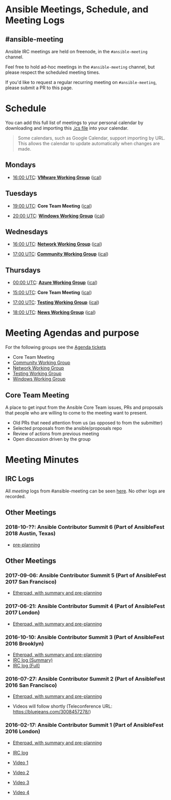 # Ansible Meetings, Schedule, and Meeting Logs


## #ansible-meeting
Ansible IRC meetings are held on freenode, in the `#ansible-meeting` channel.

Feel free to hold ad-hoc meetings in the `#ansible-meeting` channel, but please respect the scheduled meeting times.

If you'd like to request a regular recurring meeting on `#ansible-meeting`, please submit a PR to this page.


# Schedule

You can add this full list of meetings to your personal calendar by downloading and importing this [.ics file](https://raw.githubusercontent.com/ansible/community/master/ansible_community_meetings.ics) into your calendar.

> Some calendars, such as Google Calendar, support importing by URL.
> This allows the calendar to update automatically when changes are made.

## Mondays

* [16:00 UTC](http://www.thetimezoneconverter.com/?t=16:00&tz=UTC):
  **[VMware Working Group](https://github.com/ansible/community/tree/master/group-vmware)**
  ([ical](https://raw.githubusercontent.com/ansible/community/master/meetings/ical/vmware.ics))

## Tuesdays

* [19:00 UTC](http://www.thetimezoneconverter.com/?t=19:00&tz=UTC): **Core Team Meeting**
  ([ical](https://raw.githubusercontent.com/ansible/community/master/meetings/ical/core-team.ics))

* [20:00 UTC](http://www.thetimezoneconverter.com/?t=20:00&tz=UTC):
  **[Windows Working Group](https://github.com/ansible/community/tree/master/group-windows)**
  ([ical](https://raw.githubusercontent.com/ansible/community/master/meetings/ical/windows.ics))

## Wednesdays

* [16:00 UTC](http://www.thetimezoneconverter.com/?t=16:00&tz=UTC):
  **[Network Working Group](https://github.com/ansible/community/tree/master/group-network)**
  ([ical](https://raw.githubusercontent.com/ansible/community/master/meetings/ical/network.ics))

* [17:00 UTC](http://www.thetimezoneconverter.com/?t=17:00&tz=UTC):
  **[Community Working Group](https://github.com/ansible/community/tree/master/group-community)**
  ([ical](https://raw.githubusercontent.com/ansible/community/master/meetings/ical/community.ics))

## Thursdays

* [00:00 UTC](http://www.thetimezoneconverter.com/?t=00:00&tz=UTC):
  **[Azure Working Group](https://github.com/ansible/community/tree/master/group-azure)**
  ([ical](https://raw.githubusercontent.com/ansible/community/master/meetings/ical/azure.ics))

* [15:00 UTC](http://www.thetimezoneconverter.com/?t=15:00&tz=UTC): **Core Team Meeting**
  ([ical](https://raw.githubusercontent.com/ansible/community/master/meetings/ical/core-team.ics))

* [17:00 UTC](http://www.thetimezoneconverter.com/?t=17:00&tz=UTC):
  **[Testing Working Group](https://github.com/ansible/community/tree/master/group-testing)**
  ([ical](https://raw.githubusercontent.com/ansible/community/master/meetings/ical/testing.ics))

* [18:00 UTC](http://www.thetimezoneconverter.com/?t=18:00&tz=UTC):
  **[News Working Group](https://github.com/ansible/community/tree/master/group-news)**
  ([ical](https://raw.githubusercontent.com/ansible/community/master/meetings/ical/news.ics))


# Meeting Agendas and purpose

For the following groups see the 
[Agenda tickets](https://github.com/ansible/community/issues?utf8=%E2%9C%93&q=is%3Aissue+is%3Aopen++label%3Ameeting_agenda+)
  * Core Team Meeting
  * [Community Working Group](https://github.com/ansible/community/tree/master/group-community)
  * [Network Working Group](https://github.com/ansible/community/tree/master/group-network)
  * [Testing Working Group](https://github.com/ansible/community/tree/master/group-testing)
  * [Windows Working Group](https://github.com/ansible/community/tree/master/group-windows)

## Core Team Meeting
A place to get input from the Ansible Core Team issues, PRs and proposals that people who are willing to come to the meeting want to present.
  * Old PRs that need attention from us (as opposed to from the submitter)
  * Selected proposals from the ansible/proposals repo
  * Review of actions from previous meeting
  * Open discussion driven by the group 

# Meeting Minutes
## IRC Logs
All *meeting* logs from #ansible-meeting can be seen [here](https://meetbot.fedoraproject.org/sresults/?group_id=ansible-meeting&type=channel). No other logs are recorded.

## Other Meetings
### 2018-10-??: Ansible Contributor Summit 6 (Part of AnsibleFest 2018 Austin, Texas)
 * [pre-planning](https://etherpad.openstack.org/p/ansible-summit-october-2018)


## Other Meetings
### 2017-09-06: Ansible Contributor Summit 5 (Part of AnsibleFest 2017 San Francisco)
 * [Etherpad, with summary and pre-planning](https://public.etherpad-mozilla.org/p/ansible-summit-september-2017)

### 2017-06-21: Ansible Contributor Summit 4 (Part of AnsibleFest 2017 London)
 * [Etherpad, with summary and pre-planning](https://public.etherpad-mozilla.org/p/ansible-summit-june-2017)

### 2016-10-10: Ansible Contributor Summit 3 (Part of AnsibleFest 2016 Brooklyn)
 * [Etherpad, with summary and pre-planning](https://public.etherpad-mozilla.org/p/ansible-summit-july-2016-general)
 * [IRC log (Summary)](https://meetbot.fedoraproject.org/ansible-meeting/2016-07-27/contributor_conference_sf_2016.2016-07-27-15.32.html)
 * [IRC log (Full)](https://meetbot.fedoraproject.org/ansible-meeting/2016-07-27/contributor_conference_sf_2016.2016-07-27-15.32.log.html)
 
### 2016-07-27: Ansible Contributor Summit 2 (Part of AnsibleFest 2016 San Francisco)
 * [Etherpad, with summary and pre-planning](https://public.etherpad-mozilla.org/p/ansible-summit-october-2016)

* Videos will follow shortly (Teleconference URL: https://bluejeans.com/3008457278/)
### 2016-02-17: Ansible Contributor Summit 1 (Part of AnsibleFest 2016 London)

* [Etherpad, with summary and pre-planning](https://public.etherpad-mozilla.org/p/ansible-summit)
* [IRC log](https://gist.github.com/gregdek/4ed5bd745881570a17db)

* [Video 1](https://www.youtube.com/watch?v=l7v7RSHwGhk)
* [Video 2](https://www.youtube.com/watch?v=47vidc1P-ZE)
* [Video 3](https://www.youtube.com/watch?v=c3WNhsHW7Xc)
* [Video 4](https://www.youtube.com/watch?v=qPuQ-UToen0)
